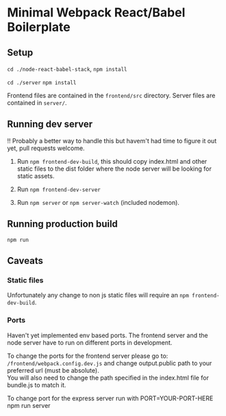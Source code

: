 # Minimal Webpack React/Babel Boilerplate

## Setup
`cd ./node-react-babel-stack`,
`npm install`

`cd ./server`
`npm install`

Frontend files are contained in the `frontend/src` directory.
Server files are contained in `server/`.

## Running dev server
!! Probably a better way to handle this but havem't had time to figure it out yet, pull requests welcome.

1. Run `npm frontend-dev-build`, this should copy index.html and other static files to the dist folder where the node server will be looking for static assets.

2. Run `npm frontend-dev-server`

3. Run `npm server` or `npm server-watch` (included nodemon).

## Running production build
`npm run`

## Caveats

### Static files
Unfortunately any change to non js static files will require an `npm frontend-dev-build`.

### Ports
Haven't yet implemented env based ports.
The frontend server and the node server have to run on different ports in development.

To change the ports for the frontend server please go to:
`/frontend/webpack.config.dev.js` and change output.public path to your preferred url (must be absolute).  
You will also need to change the path specified in the index.html file for bundle.js to match it.

To change port for the express server run with PORT=YOUR-PORT-HERE npm run server




